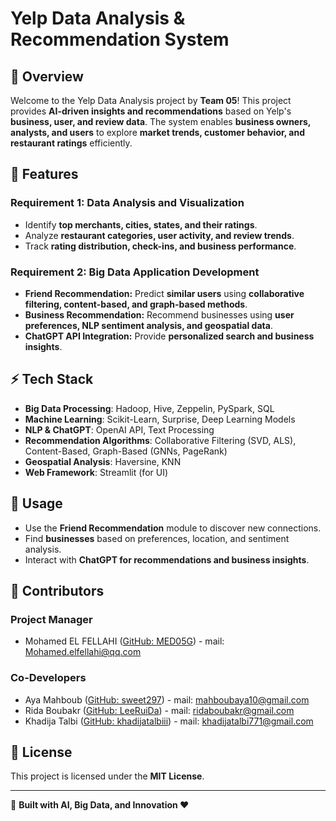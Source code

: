 # Yelp Data Analysis & Recommendation System

## 📌 Overview

Welcome to the Yelp Data Analysis project by **Team 05**! This project provides **AI-driven insights and recommendations** based on Yelp's **business, user, and review data**. The system enables **business owners, analysts, and users** to explore **market trends, customer behavior, and restaurant ratings** efficiently.

## 🚀 Features

### **Requirement 1: Data Analysis and Visualization**
- Identify **top merchants, cities, states, and their ratings**.
- Analyze **restaurant categories, user activity, and review trends**.
- Track **rating distribution, check-ins, and business performance**.

### **Requirement 2: Big Data Application Development**
- **Friend Recommendation:** Predict **similar users** using **collaborative filtering, content-based, and graph-based methods**.
- **Business Recommendation:** Recommend businesses using **user preferences, NLP sentiment analysis, and geospatial data**.
- **ChatGPT API Integration:** Provide **personalized search and business insights**.

## ⚡ Tech Stack

- **Big Data Processing**: Hadoop, Hive, Zeppelin, PySpark, SQL
- **Machine Learning**: Scikit-Learn, Surprise, Deep Learning Models
- **NLP & ChatGPT**: OpenAI API, Text Processing
- **Recommendation Algorithms**: Collaborative Filtering (SVD, ALS), Content-Based, Graph-Based (GNNs, PageRank)
- **Geospatial Analysis**: Haversine, KNN
- **Web Framework**: Streamlit (for UI)

## 📌 Usage

- Use the **Friend Recommendation** module to discover new connections.
- Find **businesses** based on preferences, location, and sentiment analysis.
- Interact with **ChatGPT for recommendations and business insights**.

## 🤝 Contributors

### **Project Manager**

- Mohamed EL FELLAHI ([GitHub: MED05G](https://github.com/MED05G)) - mail: [Mohamed.elfellahi@qq.com](mailto\:Mohamed.elfellahi@qq.com)

### **Co-Developers**

- Aya Mahboub ([GitHub: sweet297](https://github.com/sweet297)) - mail: [mahboubaya10@gmail.com](mailto\:mahboubaya10@gmail.com)
- Rida Boubakr ([GitHub: LeeRuiDa](https://github.com/LeeRuiDa)) - mail: [ridaboubakr@gmail.com](mailto\:ridaboubakr@gmail.com)
- Khadija Talbi ([GitHub: khadijatalbiii](https://github.com/khadijatalbiii)) - mail: [khadijatalbi771@gmail.com](mailto\:khadijatalbi771@gmail.com)

## 📜 License

This project is licensed under the **MIT License**.

---

🚀 **Built with AI, Big Data, and Innovation ❤️**


